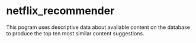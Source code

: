 # netflix_recommender
This pogram uses descriptive data about available content on the database to produce the top ten most similar content suggestions.
